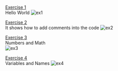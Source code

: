 [Exercise 1](https://github.com/MathiSurya/Ruby/blob/main/Exercises/ex1.rb)  
Hello World
![ex1](https://user-images.githubusercontent.com/28948551/105454030-4319f300-5ca7-11eb-99fd-6f0f4affec85.PNG)

[Exercise 2](https://github.com/MathiSurya/Ruby/blob/main/Exercises/ex2.rb)  
It shows how to add comments into the code
![ex2](https://user-images.githubusercontent.com/28948551/105458125-f7b71300-5cad-11eb-9717-9965a95e1d0a.png)

[Exercise 3](https://github.com/MathiSurya/Ruby/blob/main/Exercises/ex3.rb)  
Numbers and Math  
![ex3](https://user-images.githubusercontent.com/28948551/105468063-87fc5480-5cbc-11eb-8d9c-1651e14b4d60.PNG)

[Exercise 4](https://github.com/MathiSurya/Ruby/blob/main/Exercises/ex4.rb)  
Variables and Names
![ex4](https://user-images.githubusercontent.com/28948551/105569949-18de3900-5d6c-11eb-85d5-79da327ec493.PNG)

